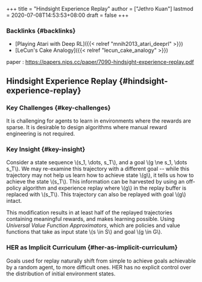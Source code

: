 +++
title = "Hindsight Experience Replay"
author = ["Jethro Kuan"]
lastmod = 2020-07-08T14:53:53+08:00
draft = false
+++

### Backlinks {#backlinks}

- [Playing Atari with Deep RL]({{< relref "mnih2013_atari_deeprl" >}})
- [LeCun's Cake Analogy]({{< relref "lecun_cake_analogy" >}})

paper
: <https://papers.nips.cc/paper/7090-hindsight-experience-replay.pdf>

## Hindsight Experience Replay {#hindsight-experience-replay}

### Key Challenges {#key-challenges}

It is challenging for agents to learn in environments where the
rewards are sparse. It is desirable to design algorithms where manual
reward engineering is not required.

### Key Insight {#key-insight}

Consider a state sequence \\(s_1, \dots, s_T\\), and a goal \\(g \ne s_1,
\dots s_T\\). We may re-examine this trajectory with a different goal --
while this trajectory may not help us learn how to achieve state \\(g\\),
it tells us how to achieve the state \\(s_T\\). This information can be
harvested by using an off-policy algorithm and experience replay where
\\(g\\) in the replay buffer is replaced with \\(s_T\\). This trajectory can
also be replayed with goal \\(g\\) intact.

This modification results in at least half of the replayed
trajectories containing meaningful rewards, and makes learning
possible. Using _Universal Value Function Approximators_, which are
policies and value functions that take as input state \\(s \in S\\) and
goal \\(g \in G\\).

### HER as Implicit Curriculum {#her-as-implicit-curriculum}

Goals used for replay naturally shift from simple to achieve goals
achievable by a random agent, to more difficult ones. HER has no
explicit control over the distribution of initial environment states.

